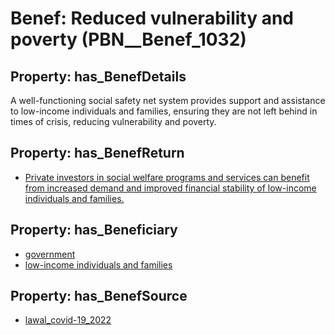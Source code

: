 # Benef: __Reduced vulnerability and poverty__ (PBN__Benef_1032)

## Property: has_BenefDetails

A well-functioning social safety net system provides support and assistance to low-income individuals and families, ensuring they are not left behind in times of crisis, reducing vulnerability and poverty.

## Property: has_BenefReturn

* [Private investors in social welfare programs and services can benefit from increased demand and improved financial stability of low-income individuals and families.](../BenefReturn/PBN__BenefReturn_1153)

## Property: has_Beneficiary

* [government](../Stakeholder/PBN__Stakeholder_73)
* [low-income individuals and families](../Stakeholder/PBN__Stakeholder_409)

## Property: has_BenefSource

* [lawal_covid-19_2022](../Article/PBN__Article_215)

